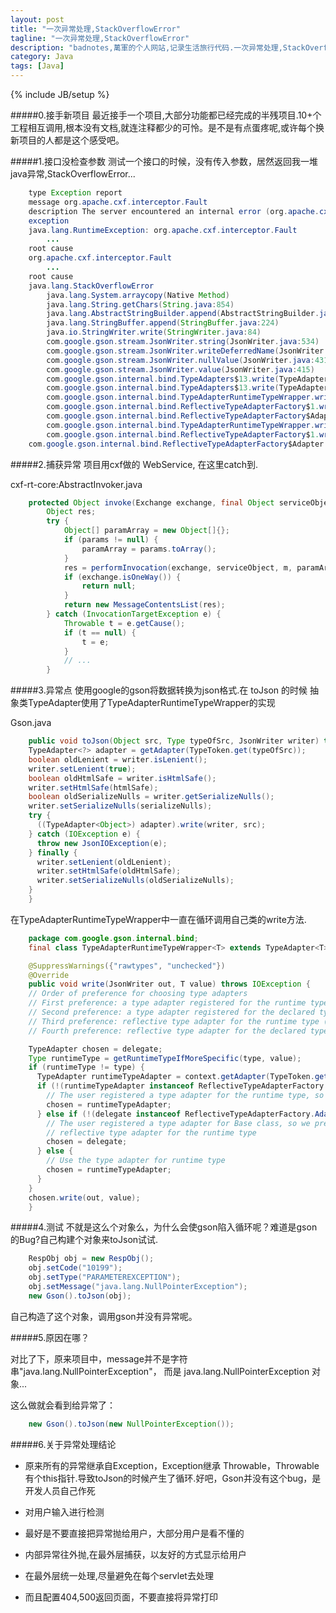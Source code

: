 ```yaml
---
layout: post
title: "一次异常处理,StackOverflowError"
tagline: "一次异常处理,StackOverflowError"
description: "badnotes,萬軍的个人网站,记录生活旅行代码.一次异常处理,StackOverflowError."
category: Java
tags: [Java]
---
```

{% include JB/setup %}

#####0.接手新项目
最近接手一个项目,大部分功能都已经完成的半残项目.10+个工程相互调用,根本没有文档,就连注释都少的可怜。是不是有点蛋疼呢,或许每个换新项目的人都是这个感受吧。

#####1.接口没检查参数
测试一个接口的时候，没有传入参数，居然返回我一堆java异常,StackOverflowError...

```java
	type Exception report
	message org.apache.cxf.interceptor.Fault
	description The server encountered an internal error (org.apache.cxf.interceptor.Fault) that prevented it from fulfilling this request.
	exception
	java.lang.RuntimeException: org.apache.cxf.interceptor.Fault
		...
	root cause
	org.apache.cxf.interceptor.Fault
		...
	root cause
	java.lang.StackOverflowError
		java.lang.System.arraycopy(Native Method)
		java.lang.String.getChars(String.java:854)
		java.lang.AbstractStringBuilder.append(AbstractStringBuilder.java:391)
		java.lang.StringBuffer.append(StringBuffer.java:224)
		java.io.StringWriter.write(StringWriter.java:84)
		com.google.gson.stream.JsonWriter.string(JsonWriter.java:534)
		com.google.gson.stream.JsonWriter.writeDeferredName(JsonWriter.java:402)
		com.google.gson.stream.JsonWriter.nullValue(JsonWriter.java:431)
		com.google.gson.stream.JsonWriter.value(JsonWriter.java:415)
		com.google.gson.internal.bind.TypeAdapters$13.write(TypeAdapters.java:362)
		com.google.gson.internal.bind.TypeAdapters$13.write(TypeAdapters.java:346)
		com.google.gson.internal.bind.TypeAdapterRuntimeTypeWrapper.write(TypeAdapterRuntimeTypeWrapper.java:68)
		com.google.gson.internal.bind.ReflectiveTypeAdapterFactory$1.write(ReflectiveTypeAdapterFactory.java:89)
		com.google.gson.internal.bind.ReflectiveTypeAdapterFactory$Adapter.write(ReflectiveTypeAdapterFactory.java:195)
		com.google.gson.internal.bind.TypeAdapterRuntimeTypeWrapper.write(TypeAdapterRuntimeTypeWrapper.java:68)
		com.google.gson.internal.bind.ReflectiveTypeAdapterFactory$1.write(ReflectiveTypeAdapterFactory.java:89)
	com.google.gson.internal.bind.ReflectiveTypeAdapterFactory$Adapter.write(ReflectiveTypeAdapterFactory.java:195)
```

#####2.捕获异常
项目用cxf做的 WebService, 在这里catch到.

cxf-rt-core:AbstractInvoker.java

```java
	protected Object invoke(Exchange exchange, final Object serviceObject, Method m, List<Object> params) {
		Object res;
		try {
			Object[] paramArray = new Object[]{};
			if (params != null) {
				paramArray = params.toArray();
			}
			res = performInvocation(exchange, serviceObject, m, paramArray);
			if (exchange.isOneWay()) {
				return null;
			}
			return new MessageContentsList(res);
		} catch (InvocationTargetException e) {
			Throwable t = e.getCause();
			if (t == null) {
				t = e;
			}
			// ...
		}
```

#####3.异常点
使用google的gson将数据转换为json格式.在 toJson 的时候 抽象类TypeAdapter使用了TypeAdapterRuntimeTypeWrapper的实现

Gson.java

```java
	public void toJson(Object src, Type typeOfSrc, JsonWriter writer) throws JsonIOException {
	TypeAdapter<?> adapter = getAdapter(TypeToken.get(typeOfSrc));
	boolean oldLenient = writer.isLenient();
	writer.setLenient(true);
	boolean oldHtmlSafe = writer.isHtmlSafe();
	writer.setHtmlSafe(htmlSafe);
	boolean oldSerializeNulls = writer.getSerializeNulls();
	writer.setSerializeNulls(serializeNulls);
	try {
	  ((TypeAdapter<Object>) adapter).write(writer, src);
	} catch (IOException e) {
	  throw new JsonIOException(e);
	} finally {
	  writer.setLenient(oldLenient);
	  writer.setHtmlSafe(oldHtmlSafe);
	  writer.setSerializeNulls(oldSerializeNulls);
	}
	}
```

在TypeAdapterRuntimeTypeWrapper中一直在循环调用自己类的write方法.

```java
	package com.google.gson.internal.bind;
	final class TypeAdapterRuntimeTypeWrapper<T> extends TypeAdapter<T>

	@SuppressWarnings({"rawtypes", "unchecked"})
	@Override
	public void write(JsonWriter out, T value) throws IOException {
	// Order of preference for choosing type adapters
	// First preference: a type adapter registered for the runtime type
	// Second preference: a type adapter registered for the declared type
	// Third preference: reflective type adapter for the runtime type (if it is a sub class of the declared type)
	// Fourth preference: reflective type adapter for the declared type

	TypeAdapter chosen = delegate;
	Type runtimeType = getRuntimeTypeIfMoreSpecific(type, value);
	if (runtimeType != type) {
	  TypeAdapter runtimeTypeAdapter = context.getAdapter(TypeToken.get(runtimeType));
	  if (!(runtimeTypeAdapter instanceof ReflectiveTypeAdapterFactory.Adapter)) {
		// The user registered a type adapter for the runtime type, so we will use that
		chosen = runtimeTypeAdapter;
	  } else if (!(delegate instanceof ReflectiveTypeAdapterFactory.Adapter)) {
		// The user registered a type adapter for Base class, so we prefer it over the
		// reflective type adapter for the runtime type
		chosen = delegate;
	  } else {
		// Use the type adapter for runtime type
		chosen = runtimeTypeAdapter;
	  }
	}
	chosen.write(out, value);
	}
```

#####4.测试
不就是这么个对象么，为什么会使gson陷入循环呢？难道是gson的Bug?自己构建个对象来toJson试试.

```java
	RespObj obj = new RespObj();
	obj.setCode("10199");
	obj.setType("PARAMETEREXCEPTION");
	obj.setMessage("java.lang.NullPointerException");
	new Gson().toJson(obj);
```

自己构造了这个对象，调用gson并没有异常呢。

#####5.原因在哪？

对比了下，原来项目中，message并不是字符串"java.lang.NullPointerException"，
而是 java.lang.NullPointerException 对象...

这么做就会看到给异常了：

```java
	new Gson().toJson(new NullPointerException());
```

#####6.关于异常处理结论

* 原来所有的异常继承自Exception，Exception继承 Throwable，Throwable有个this指针.导致toJson的时候产生了循环.好吧，Gson并没有这个bug，是开发人员自己作死

* 对用户输入进行检测

* 最好是不要直接把异常抛给用户，大部分用户是看不懂的

* 内部异常往外抛,在最外层捕获，以友好的方式显示给用户

* 在最外层统一处理,尽量避免在每个servlet去处理

* 而且配置404,500返回页面，不要直接将异常打印
